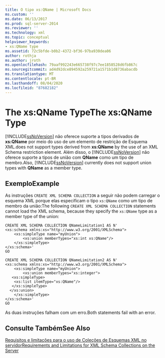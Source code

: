 ```yaml
---
title: O tipo xs:QName | Microsoft Docs
ms.custom: ''
ms.date: 06/13/2017
ms.prod: sql-server-2014
ms.reviewer: ''
ms.technology: xml
ms.topic: conceptual
helpviewer_keywords:
- xs:QName type
ms.assetid: 72c5bfde-b0b2-4372-bf36-97ba930dea06
author: rothja
ms.author: jroth
ms.openlocfilehash: 79aaf992243e665738f97c7ee1858528d6fb867c
ms.sourcegitcommit: ad4d92dce894592a259721a1571b1d8736abacdb
ms.translationtype: MT
ms.contentlocale: pt-BR
ms.lasthandoff: 08/04/2020
ms.locfileid: "87682182"
---
```

# <a name="the-xsqname-type"></a><span data-ttu-id="ad545-102">The xs:QName Type</span><span class="sxs-lookup"><span data-stu-id="ad545-102">The xs:QName Type</span></span>
  [!INCLUDE[ssNoVersion](../../includes/ssnoversion-md.md)] <span data-ttu-id="ad545-103">não oferece suporte a tipos derivados de **xs:QName** por meio do uso de um elemento de restrição de Esquema XML.</span><span class="sxs-lookup"><span data-stu-id="ad545-103">does not support types derived from **xs:QName** by the use of an XML Schema restriction element.</span></span> <span data-ttu-id="ad545-104">Além disso, o [!INCLUDE[ssNoVersion](../../includes/ssnoversion-md.md)] não oferece suporte a tipos de união com **QName** como um tipo de membro.</span><span class="sxs-lookup"><span data-stu-id="ad545-104">Also, [!INCLUDE[ssNoVersion](../../includes/ssnoversion-md.md)] currently does not support union types with **QName** as a member type.</span></span>  
  
## <a name="example"></a><span data-ttu-id="ad545-105">Exemplo</span><span class="sxs-lookup"><span data-stu-id="ad545-105">Example</span></span>  
 <span data-ttu-id="ad545-106">As instruções `CREATE XML SCHEMA COLLECTION` a seguir não podem carregar o esquema XML porque elas especificam o tipo `xs:QName` como um tipo de membro da união:</span><span class="sxs-lookup"><span data-stu-id="ad545-106">The following `CREATE XML SCHEMA COLLECTION` statements cannot load the XML schema, because they specify the `xs:QName` type as a member type of the union:</span></span>  
  
```  
CREATE XML SCHEMA COLLECTION QNameLimitation1 AS N'  
<xs:schema xmlns:xs="http://www.w3.org/2001/XMLSchema">  
    <xs:simpleType name="myUnion">  
        <xs:union memberTypes="xs:int xs:QName"/>  
    </xs:simpleType>  
</xs:schema>'  
GO  
  
CREATE XML SCHEMA COLLECTION QNameLimitation2 AS N'  
<xs:schema xmlns:xs="http://www.w3.org/2001/XMLSchema">  
    <xs:simpleType name="myUnion">  
        <xs:union memberTypes="xs:integer">  
   <xs:simpleType>  
    <xs:list itemType="xs:QName"/>  
   </xs:simpleType>  
  </xs:union>  
    </xs:simpleType>  
</xs:schema>'  
GO  
```  
  
 <span data-ttu-id="ad545-107">As duas instruções falham com um erro.</span><span class="sxs-lookup"><span data-stu-id="ad545-107">Both statements fail with an error.</span></span>  
  
## <a name="see-also"></a><span data-ttu-id="ad545-108">Consulte Também</span><span class="sxs-lookup"><span data-stu-id="ad545-108">See Also</span></span>  
 [<span data-ttu-id="ad545-109">Requisitos e limitações para o uso de Coleções de Esquemas XML no servidor</span><span class="sxs-lookup"><span data-stu-id="ad545-109">Requirements and Limitations for XML Schema Collections on the Server</span></span>](requirements-and-limitations-for-xml-schema-collections-on-the-server.md)  
  
  
